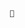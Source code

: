                                                                   👀

<!---
Elyyr/Elyyr is a ✨ special ✨ repository because its `README.md` (this file) appears on your GitHub profile.
You can click the Preview link to take a look at your changes.
--->
